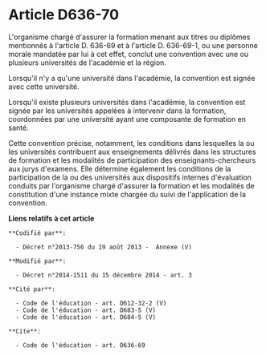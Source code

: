 # Article D636-70

L'organisme chargé d'assurer la formation menant aux titres ou diplômes mentionnés        à l'article D. 636-69 et à
l'article D. 636-69-1, ou une personne morale mandatée par lui à cet effet, conclut une convention avec une ou plusieurs
universités de l'académie et la région. 

Lorsqu'il n'y a qu'une université dans l'académie, la convention est signée avec cette université. 

Lorsqu'il existe plusieurs universités dans l'académie, la convention est signée par les universités appelées à intervenir
dans la formation, coordonnées par une université ayant une composante de formation en santé. 

Cette convention précise, notamment, les conditions dans lesquelles la ou les universités contribuent aux enseignements
délivrés dans les structures de formation et les modalités de participation des enseignants-chercheurs aux jurys d'examens.
Elle détermine également les conditions de la participation de la ou des universités aux dispositifs internes d'évaluation
conduits par l'organisme chargé d'assurer la formation et les modalités de constitution d'une instance mixte chargée du suivi
de l'application de la convention.

**Liens relatifs à cet article**

	**Codifié par**:

	  - Décret n°2013-756 du 19 août 2013 -  Annexe (V)

	**Modifié par**:

	  - Décret n°2014-1511 du 15 décembre 2014 - art. 3

	**Cité par**:

	  - Code de l'éducation - art. D612-32-2 (V)
	  - Code de l'éducation - art. D683-5 (V)
	  - Code de l'éducation - art. D684-5 (V)

	**Cite**:

	  - Code de l'éducation - art. D636-69
